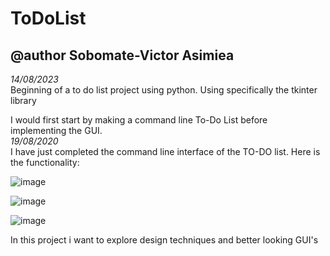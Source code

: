 # ToDoList
## @author Sobomate-Victor Asimiea<br />
*14/08/2023*<br />
Beginning of a to do list project using python. Using specifically the tkinter library 

I would first start by making a command line To-Do List before implementing the GUI.<br />
*19/08/2020*<BR />
 I have just completed the command line interface of the TO-DO list. Here is the functionality:

 ![image](https://github.com/asimiea/ToDoList/assets/85371257/ebe8d365-e36e-44b8-89f4-dd31e96e55f3)

![image](https://github.com/asimiea/ToDoList/assets/85371257/059f821d-c0f2-48fd-9929-eb5ab45fc4ca)

![image](https://github.com/asimiea/ToDoList/assets/85371257/02c98cb5-40e7-44ce-b082-fc67868781c7)

In this project i want to explore design techniques and better looking GUI's
